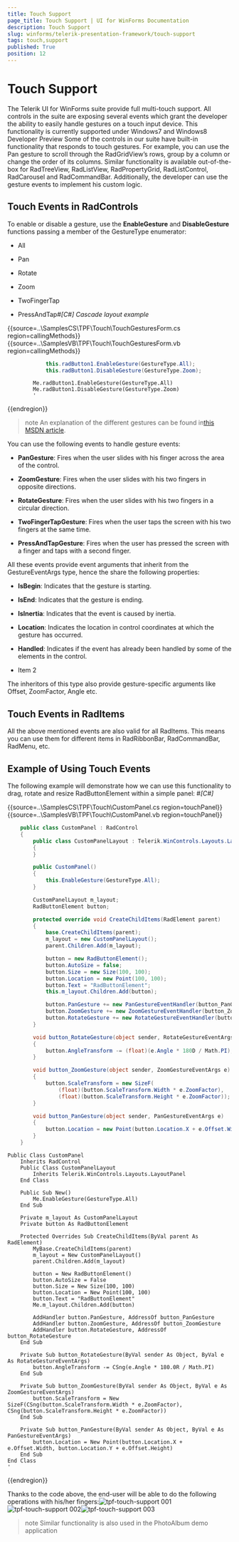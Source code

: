 ```yaml
---
title: Touch Support
page_title: Touch Support | UI for WinForms Documentation
description: Touch Support
slug: winforms/telerik-presentation-framework/touch-support
tags: touch,support
published: True
position: 12
---
```


# Touch Support



The Telerik UI for WinForms suite provide full multi-touch support.
        All controls in the suite are exposing several events which grant the developer
        the ability to easily handle gestures on a touch input device.
        This functionality is currently supported under Windows7 and Windows8 Developer Preview
        Some of the controls in our suite have built-in functionality that responds to touch gestures.
        For example, you can use the Pan gesture to scroll through the RadGridView’s rows,
        group by a column or change the order of its columns.
        Similar functionality is available out-of-the-box for RadTreeView,
        RadListView, RadPropertyGrid, RadListControl, RadCarousel and RadCommandBar. Additionally,
        the developer can use the gesture events to implement his custom logic.
      

## Touch Events in RadControls

To enable or disable a gesture,
          use the __EnableGesture__ and __DisableGesture__ functions
          passing a member of the GestureType enumerator:
        

* All

* Pan

* Rotate

* Zoom

* TwoFingerTap

* PressAndTap#_[C#] Cascade layout example_

	



{{source=..\SamplesCS\TPF\Touch\TouchGesturesForm.cs region=callingMethods}} 
{{source=..\SamplesVB\TPF\Touch\TouchGesturesForm.vb region=callingMethods}} 

````C#
            this.radButton1.EnableGesture(GestureType.All);
            this.radButton1.DisableGesture(GestureType.Zoom);
````
````VB.NET
        Me.radButton1.EnableGesture(GestureType.All)
        Me.radButton1.DisableGesture(GestureType.Zoom)
        '
````

{{endregion}} 




>note An explanation of the different gestures can be found in[this MSDN article](http://msdn.microsoft.com/en-us/library/windows/desktop/dd940543(v=vs.85).aspx).
>


You can use the following events to handle gesture events:

* __PanGesture__:
              Fires when the user slides with his finger across the area of the control.
            

* __ZoomGesture__:
              Fires when the user slides with his two fingers in opposite directions.
            

* __RotateGesture__:
              Fires when the user slides with his two fingers in a circular direction.
            

* __TwoFingerTapGesture__:
              Fires when the user taps the screen with his two fingers at the same time.
            

* __PressAndTapGesture__:
              Fires when the user has pressed the screen with a finger and taps with a second finger.
            

All these events provide event arguments that inherit from the GestureEventArgs type, hence the share the following properties:
        

* __IsBegin__:
              Indicates that the gesture is starting.
            

* __IsEnd__:
              Indicates that the gesture is ending.
            

* __IsInertia__:
              Indicates that the event is caused by inertia.
            

* __Location__:
              Indicates the location in control coordinates at which the gesture has occurred.
            

* __Handled__:
              Indicates if the event has already been handled by some of the elements in the control.
            

* Item 2

The inheritors of this type also provide gesture-specific arguments like Offset, ZoomFactor, Angle etc.
        

## Touch Events in RadItems

All the above mentioned events are also valid for all RadItems.
          This means you can use them
          for different items in RadRibbonBar, RadCommandBar, RadMenu, etc.
        

## Example of Using Touch Events

The following example will demonstrate how we can use this functionality to drag,
          rotate and resize RadButtonElement within a simple panel:
        #_[C#]_

	



{{source=..\SamplesCS\TPF\Touch\CustomPanel.cs region=touchPanel}} 
{{source=..\SamplesVB\TPF\Touch\CustomPanel.vb region=touchPanel}} 

````C#
    public class CustomPanel : RadControl
    {
        public class CustomPanelLayout : Telerik.WinControls.Layouts.LayoutPanel
        {
        }

        public CustomPanel()
        {
            this.EnableGesture(GestureType.All);
        }

        CustomPanelLayout m_layout;
        RadButtonElement button;

        protected override void CreateChildItems(RadElement parent)
        {
            base.CreateChildItems(parent);
            m_layout = new CustomPanelLayout();
            parent.Children.Add(m_layout);

            button = new RadButtonElement();
            button.AutoSize = false;
            button.Size = new Size(100, 100);
            button.Location = new Point(100, 100);
            button.Text = "RadButtonElement";
            this.m_layout.Children.Add(button);

            button.PanGesture += new PanGestureEventHandler(button_PanGesture);
            button.ZoomGesture += new ZoomGestureEventHandler(button_ZoomGesture);
            button.RotateGesture += new RotateGestureEventHandler(button_RotateGesture);
        }

        void button_RotateGesture(object sender, RotateGestureEventArgs e)
        {
            button.AngleTransform -= (float)(e.Angle * 180D / Math.PI);
        }

        void button_ZoomGesture(object sender, ZoomGestureEventArgs e)
        {
            button.ScaleTransform = new SizeF(
                (float)(button.ScaleTransform.Width * e.ZoomFactor),
                (float)(button.ScaleTransform.Height * e.ZoomFactor));
        }

        void button_PanGesture(object sender, PanGestureEventArgs e)
        {
            button.Location = new Point(button.Location.X + e.Offset.Width, button.Location.Y + e.Offset.Height);
        }
    }
````
````VB.NET
Public Class CustomPanel
    Inherits RadControl
    Public Class CustomPanelLayout
        Inherits Telerik.WinControls.Layouts.LayoutPanel
    End Class

    Public Sub New()
        Me.EnableGesture(GestureType.All)
    End Sub

    Private m_layout As CustomPanelLayout
    Private button As RadButtonElement

    Protected Overrides Sub CreateChildItems(ByVal parent As RadElement)
        MyBase.CreateChildItems(parent)
        m_layout = New CustomPanelLayout()
        parent.Children.Add(m_layout)

        button = New RadButtonElement()
        button.AutoSize = False
        button.Size = New Size(100, 100)
        button.Location = New Point(100, 100)
        button.Text = "RadButtonElement"
        Me.m_layout.Children.Add(button)

        AddHandler button.PanGesture, AddressOf button_PanGesture
        AddHandler button.ZoomGesture, AddressOf button_ZoomGesture
        AddHandler button.RotateGesture, AddressOf button_RotateGesture
    End Sub

    Private Sub button_RotateGesture(ByVal sender As Object, ByVal e As RotateGestureEventArgs)
        button.AngleTransform -= CSng(e.Angle * 180.0R / Math.PI)
    End Sub

    Private Sub button_ZoomGesture(ByVal sender As Object, ByVal e As ZoomGestureEventArgs)
        button.ScaleTransform = New SizeF(CSng(button.ScaleTransform.Width * e.ZoomFactor), CSng(button.ScaleTransform.Height * e.ZoomFactor))
    End Sub

    Private Sub button_PanGesture(ByVal sender As Object, ByVal e As PanGestureEventArgs)
        button.Location = New Point(button.Location.X + e.Offset.Width, button.Location.Y + e.Offset.Height)
    End Sub
End Class
'
````

{{endregion}} 




Thanks to the code above, the end-user will be able to do the following operations with his/her fingers:![tpf-touch-support 001](images/tpf-touch-support001.png)![tpf-touch-support 002](images/tpf-touch-support002.png)![tpf-touch-support 003](images/tpf-touch-support003.png)

>note Similar functionality is also used in the PhotoAlbum demo application
>

